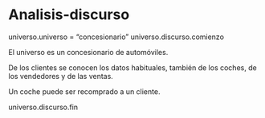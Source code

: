 # Analisis-discurso
universo.universo = “concesionario”
universo.discurso.comienzo

El universo es un concesionario de automóviles.

De los clientes se conocen los datos habituales, también de los coches, de los vendedores y de las ventas.

Un coche puede ser recomprado a un cliente.

universo.discurso.fin
